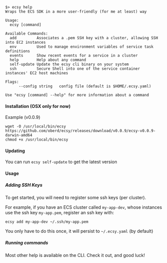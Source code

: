 ```
$> ecsy help
Wraps the ECS SDK in a more user-friendly (for me at least) way

Usage:
  ecsy [command]

Available Commands:
  add         Associates a .pem SSH key with a cluster, allowing SSH into EC2 instances
  env         Used to manage environment variables of service task definitions
  events      Show recent events for a service in a cluster
  help        Help about any command
  self-update Update the ecsy cli binary on your system
  ssh         Secure Shell into one of the service container instances' EC2 host machines

Flags:
      --config string   config file (default is $HOME/.ecsy.yaml)

Use "ecsy [command] --help" for more information about a command
```

#### Installation (OSX only for now)

Example (v0.0.9)

```
wget -O /usr/local/bin/ecsy https://github.com/oberd/ecsy/releases/download/v0.0.9/ecsy-v0.0.9-darwin-amd64
chmod +x /usr/local/bin/ecsy
```

#### Updating

You can run `ecsy self-update` to get the latest version

#### Usage

##### Adding SSH Keys

To get started, you will need to register some ssh keys (per cluster).

For example, if you have an ECS cluster called `my-app-dev`, whose instances
use the ssh key `my-app.pem`, register an ssh key with:

```
ecsy add my-app-dev ~/.ssh/my-app.pem
```

You only have to do this once, it will persist to `~/.ecsy.yaml` (by default)

##### Running commands

Most other help is available on the CLI.  Check it out, and good luck!
